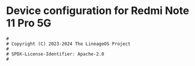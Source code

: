 # Device configuration for Redmi Note 11 Pro 5G
```
#
# Copyright (C) 2023-2024 The LineageOS Project
#
# SPDX-License-Identifier: Apache-2.0
#
```
